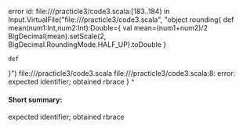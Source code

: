 error id: file://<WORKSPACE>/practicle3/code3.scala:[183..184) in Input.VirtualFile("file://<WORKSPACE>/practicle3/code3.scala", "object rounding{
    def mean(num1:Int,num2:Int):Double={
        val mean=(num1+num2)/2
        BigDecimal(mean).setScale(2, BigDecimal.RoundingMode.HALF_UP).toDouble
    }

    def
}")
file://<WORKSPACE>/practicle3/code3.scala
file://<WORKSPACE>/practicle3/code3.scala:8: error: expected identifier; obtained rbrace
}
^
#### Short summary: 

expected identifier; obtained rbrace
